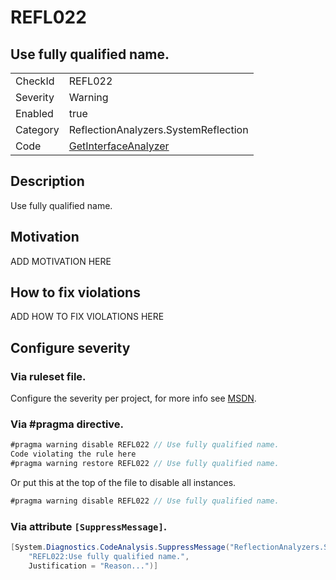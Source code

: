 # REFL022
## Use fully qualified name.

<!-- start generated table -->
<table>
  <tr>
    <td>CheckId</td>
    <td>REFL022</td>
  </tr>
  <tr>
    <td>Severity</td>
    <td>Warning</td>
  </tr>
  <tr>
    <td>Enabled</td>
    <td>true</td>
  </tr>
  <tr>
    <td>Category</td>
    <td>ReflectionAnalyzers.SystemReflection</td>
  </tr>
  <tr>
    <td>Code</td>
    <td><a href="https://github.com/DotNetAnalyzers/ReflectionAnalyzers/blob/master/ReflectionAnalyzers/NodeAnalzers/GetInterfaceAnalyzer.cs">GetInterfaceAnalyzer</a></td>
  </tr>
</table>
<!-- end generated table -->

## Description

Use fully qualified name.

## Motivation

ADD MOTIVATION HERE

## How to fix violations

ADD HOW TO FIX VIOLATIONS HERE

<!-- start generated config severity -->
## Configure severity

### Via ruleset file.

Configure the severity per project, for more info see [MSDN](https://msdn.microsoft.com/en-us/library/dd264949.aspx).

### Via #pragma directive.
```C#
#pragma warning disable REFL022 // Use fully qualified name.
Code violating the rule here
#pragma warning restore REFL022 // Use fully qualified name.
```

Or put this at the top of the file to disable all instances.
```C#
#pragma warning disable REFL022 // Use fully qualified name.
```

### Via attribute `[SuppressMessage]`.

```C#
[System.Diagnostics.CodeAnalysis.SuppressMessage("ReflectionAnalyzers.SystemReflection", 
    "REFL022:Use fully qualified name.", 
    Justification = "Reason...")]
```
<!-- end generated config severity -->